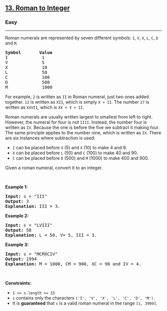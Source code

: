 <h2><a href="https://leetcode.com/problems/roman-to-integer/">13. Roman to Integer</a></h2><h3>Easy</h3><hr><div bis_skin_checked="1"><p>Roman numerals are represented by seven different symbols:&nbsp;<code>I</code>, <code>V</code>, <code>X</code>, <code>L</code>, <code>C</code>, <code>D</code> and <code>M</code>.</p>

<pre style="position: relative;"><strong>Symbol</strong>       <strong>Value</strong>
I             1
V             5
X             10
L             50
C             100
D             500
M             1000<div class="open_grepper_editor" title="Edit &amp; Save To Grepper" bis_skin_checked="1"></div></pre>

<p>For example,&nbsp;<code>2</code> is written as <code>II</code>&nbsp;in Roman numeral, just two ones added together. <code>12</code> is written as&nbsp;<code>XII</code>, which is simply <code>X + II</code>. The number <code>27</code> is written as <code>XXVII</code>, which is <code>XX + V + II</code>.</p>

<p>Roman numerals are usually written largest to smallest from left to right. However, the numeral for four is not <code>IIII</code>. Instead, the number four is written as <code>IV</code>. Because the one is before the five we subtract it making four. The same principle applies to the number nine, which is written as <code>IX</code>. There are six instances where subtraction is used:</p>

<ul>
	<li><code>I</code> can be placed before <code>V</code> (5) and <code>X</code> (10) to make 4 and 9.&nbsp;</li>
	<li><code>X</code> can be placed before <code>L</code> (50) and <code>C</code> (100) to make 40 and 90.&nbsp;</li>
	<li><code>C</code> can be placed before <code>D</code> (500) and <code>M</code> (1000) to make 400 and 900.</li>
</ul>

<p>Given a roman numeral, convert it to an integer.</p>

<p>&nbsp;</p>
<p><strong class="example">Example 1:</strong></p>

<pre style="position: relative;"><strong>Input:</strong> s = "III"
<strong>Output:</strong> 3
<strong>Explanation:</strong> III = 3.
<div class="open_grepper_editor" title="Edit &amp; Save To Grepper" bis_skin_checked="1"></div></pre>

<p><strong class="example">Example 2:</strong></p>

<pre style="position: relative;"><strong>Input:</strong> s = "LVIII"
<strong>Output:</strong> 58
<strong>Explanation:</strong> L = 50, V= 5, III = 3.
<div class="open_grepper_editor" title="Edit &amp; Save To Grepper" bis_skin_checked="1"></div></pre>

<p><strong class="example">Example 3:</strong></p>

<pre style="position: relative;"><strong>Input:</strong> s = "MCMXCIV"
<strong>Output:</strong> 1994
<strong>Explanation:</strong> M = 1000, CM = 900, XC = 90 and IV = 4.
<div class="open_grepper_editor" title="Edit &amp; Save To Grepper" bis_skin_checked="1"></div></pre>

<p>&nbsp;</p>
<p><strong>Constraints:</strong></p>

<ul>
	<li><code>1 &lt;= s.length &lt;= 15</code></li>
	<li><code>s</code> contains only&nbsp;the characters <code>('I', 'V', 'X', 'L', 'C', 'D', 'M')</code>.</li>
	<li>It is <strong>guaranteed</strong>&nbsp;that <code>s</code> is a valid roman numeral in the range <code>[1, 3999]</code>.</li>
</ul>
</div>